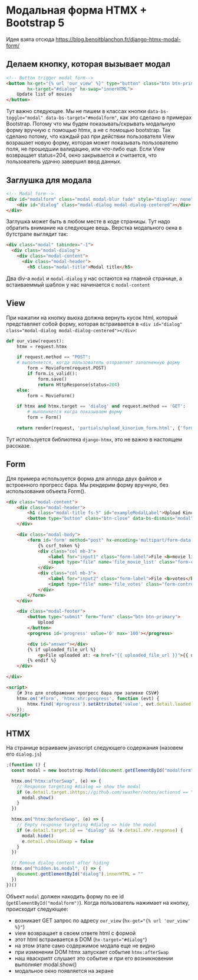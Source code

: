 Модальная форма HTMX + Bootstrap 5
=================================

Идея взята отсюда https://blog.benoitblanchon.fr/django-htmx-modal-form/

## Делаем кнопку, которая вызывает модал

```html
<!-- Button trigger modal form-->
<button hx-get="{% url 'our_view' %}" type="button" class="btn btn-primary pt-1"
        hx-target="#dialog" hx-swap="innerHTML">
    Update list of movies
</button>
```

Тут важно следующее. Мы не пишем в классах кнопки `data-bs-toggle="modal" data-bs-target="#modalform"`, как это сделано в примерах Bootstrap.
Потому что мы будем показывать/скрывать модальную форму вручную с помощью htmx, а не с помощью bootstrap.
Так сделано потому, что каждый раз при действии пользователя View возрашает новую форму, которая может показывать пользователю поля, не прошедшии валидацию, или что-либо еще.
Если View возвращает status=204, окно закрывается и считается, что пользователь удачно завершил ввод данных.


## Заглушка для модала

```html
<!-- Modal form-->
<div id="modalform" class="modal modal-blur fade" style="display: none" aria-hidden="false" tabindex="-1">
    <div id="dialog" class="modal-dialog modal-dialog-centered"></div>
</div>
```

Заглушка может быть в любом месте в коде страницы.
Тут надо обратить внимание на следующие вещь. Верстка модального окна в бутстрапе выглядит так:

```html
<div class="modal" tabindex="-1">
  <div class="modal-dialog">
    <div class="modal-content">
      <div class="modal-header">
        <h5 class="modal-title">Modal title</h5> 
```

Два div-а `modal` и `modal-dialog` у нас остаются на главной странице, а встаиваеммый шаблон у нас начинается с `modal-content`

## View

При нажатии на кнопку вьюха должна вернуть кусок html, который представляет собой форму, которая встраивается в `<div id="dialog" class="modal-dialog modal-dialog-centered"></div>`:

```python
def our_view(request):
    htmx = request.htmx

    if request.method == "POST":
    # выполняется, когда пользователь отправляет заполненную форму
        form = MovieForm(request.POST)
        if form.is_valid():
            form.save()
            return HttpResponse(status=204)
    else:
        form = MovieForm()

    if htmx and htmx.target == 'dialog' and request.method == 'GET':
        # выполняется когда показываем форму
        form = Form()

    return render(request, 'partials/upload_kinorium_form.html', {'form': form,})
```

Тут используется библиотека `django-htmx`, это не важно в настоящем рассказе.

## Form

Для примера используется форма для аплода двух файлов и встроенного прогресс бара. Мы рендерим форму вручную, без использования объекта Form().

```html
<div class="modal-content">
    <div class="modal-header">
        <h1 class="modal-title fs-5" id="exampleModalLabel">Upload Kinorium CSV</h1>
        <button type="button" class="btn-close" data-bs-dismiss="modal" aria-label="Close"></button>
    </div>

    <div class="modal-body">
        <form id='form' method="post" hx-encoding='multipart/form-data' hx-post='' hx-target="#answer">
            {% csrf_token %}
            <div class="col mb-3">
                <label for="input1" class="form-label">File <b>movie list</b></label>
                <input type="file" name='file_movie_list' class="form-control" id="input1">
            </div>
            <div class="col mb-3">
                <label for="input2" class="form-label">File <b>votes</b></label>
                <input type="file" name='file_votes' class="form-control m-1" id="input2">
            </div>
        </form>
    </div>

    <div class="modal-footer">
        <button type="submit" form="form" class="btn btn-primary">
            Upload
        </button>
        <progress id='progress' value='0' max='100'></progress>

        <div id="answer"></div>
        {% if uploaded_file_url %}
            <p>File uploaded at: <a href="{{ uploaded_file_url }}">{{ uploaded_file_url }}</a></p>
        {% endif %}
    </div>

</div>

<script>
    {# Это для отображения прогресс бара при заливке CSV#}
    htmx.on('#form', 'htmx:xhr:progress', function (evt) {
        htmx.find('#progress').setAttribute('value', evt.detail.loaded / evt.detail.total * 100)
    });
</script>
```

## HTMX

На странице всраиваем javascript следующего содержания (назовем его `dialog.js`)

```js
;(function () {
  const modal = new bootstrap.Modal(document.getElementById("modalform"))

  htmx.on("htmx:afterSwap", (e) => {
    // Response targeting #dialog => show the modal
    if (e.detail.target.ihttps://github.com/swasher/notes/actionsd == "dialog") {
      modal.show()
    }
  })

  htmx.on("htmx:beforeSwap", (e) => {
    // Empty response targeting #dialog => hide the modal
    if (e.detail.target.id == "dialog" && !e.detail.xhr.response) {
      modal.hide()
      e.detail.shouldSwap = false
    }
  })

  // Remove dialog content after hiding
  htmx.on("hidden.bs.modal", () => {
    document.getElementById("dialog").innerHTML = ""
  })
})()
```

Объект `modal` должен находить форму по ее id (`getElementById("modalform")`).
Когда пользователь нажимает на кнопку, происходит следующее:
- возникает GET запрос по адресу `our_view` (`hx-get="{% url 'our_view' %}"`)
- view возвращает в своем ответе html с формой
- этот html встраивается в DOM (`hx-target="#dialog"`)
- на этом этапе само содержимое модала еще не видно
- при изменении DOM htmx запускает событие `htmx:afterSwap`
- наш яваскрипт слушает это событие и при его возникновении выполняет modal.show()
- модальное окно появляется на экране
